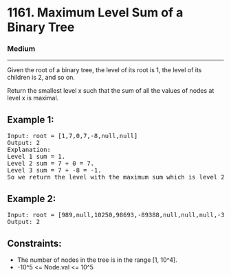 # 1161. Maximum Level Sum of a Binary Tree

### Medium

---

Given the root of a binary tree, the level of its root is 1, the level of its children is 2, and so on.

Return the smallest level x such that the sum of all the values of nodes at level x is maximal.

## Example 1:

<pre>
Input: root = [1,7,0,7,-8,null,null]
Output: 2
Explanation: 
Level 1 sum = 1.
Level 2 sum = 7 + 0 = 7.
Level 3 sum = 7 + -8 = -1.
So we return the level with the maximum sum which is level 2.
</pre>

## Example 2:

<pre>
Input: root = [989,null,10250,98693,-89388,null,null,null,-32127]
Output: 2
</pre>

## Constraints:

- The number of nodes in the tree is in the range [1, 10^4].
- -10^5 <= Node.val <= 10^5
